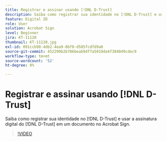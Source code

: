 ```yaml
---
title: Registrar e assinar usando [!DNL D-Trust]
description: Saiba como registrar sua identidade no [!DNL D-Trust] e usar a assinatura digital [!DNL D-Trust] em um documento no Acrobat Sign
feature: Digital ID
role: User
solution: Acrobat Sign
level: Beginner
jira: KT-11120
thumbnail: KT-11120.jpg
exl-id: 091ccb98-4db2-4ea9-8bf0-d585fcdfd9a0
source-git-commit: 452299b2b786beab9df7a5019da4f3840d9cdec9
workflow-type: tm+mt
source-wordcount: '52'
ht-degree: 0%

---
```


# Registrar e assinar usando [!DNL D-Trust]

Saiba como registrar sua identidade no [!DNL D-Trust] e usar a assinatura digital do [!DNL D-Trust] em um documento no Acrobat Sign.

>[!VIDEO](https://video.tv.adobe.com/v/3449149?quality=12&learn=on&hidetitle=true&captions=por_br)
